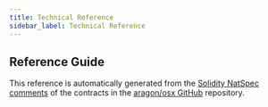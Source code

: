 ```yaml
---
title: Technical Reference
sidebar_label: Technical Reference
---
```


## Reference Guide

This reference is automatically generated from the [Solidity NatSpec comments](https://docs.soliditylang.org/en/develop/natspec-format.html) of the contracts in the [aragon/osx GitHub](https://github.com/aragon/osx) repository.
